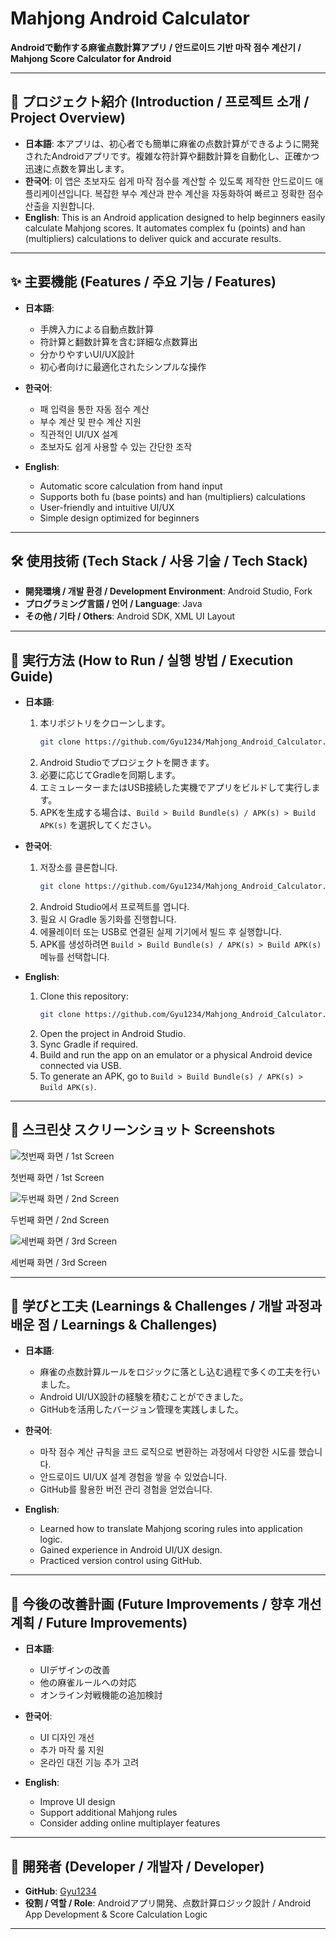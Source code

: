 # Mahjong Android Calculator  
**Androidで動作する麻雀点数計算アプリ / 안드로이드 기반 마작 점수 계산기 / Mahjong Score Calculator for Android**  

---

## 📌 プロジェクト紹介 (Introduction / 프로젝트 소개 / Project Overview)  
- **日本語**: 本アプリは、初心者でも簡単に麻雀の点数計算ができるように開発されたAndroidアプリです。複雑な符計算や翻数計算を自動化し、正確かつ迅速に点数を算出します。  
- **한국어**: 이 앱은 초보자도 쉽게 마작 점수를 계산할 수 있도록 제작한 안드로이드 애플리케이션입니다. 복잡한 부수 계산과 판수 계산을 자동화하여 빠르고 정확한 점수 산출을 지원합니다.  
- **English**: This is an Android application designed to help beginners easily calculate Mahjong scores. It automates complex fu (points) and han (multipliers) calculations to deliver quick and accurate results.  

---

## ✨ 主要機能 (Features / 주요 기능 / Features)  
- **日本語**:  
  - 手牌入力による自動点数計算  
  - 符計算と翻数計算を含む詳細な点数算出  
  - 分かりやすいUI/UX設計  
  - 初心者向けに最適化されたシンプルな操作  

- **한국어**:  
  - 패 입력을 통한 자동 점수 계산  
  - 부수 계산 및 판수 계산 지원  
  - 직관적인 UI/UX 설계  
  - 초보자도 쉽게 사용할 수 있는 간단한 조작  

- **English**:  
  - Automatic score calculation from hand input  
  - Supports both fu (base points) and han (multipliers) calculations  
  - User-friendly and intuitive UI/UX  
  - Simple design optimized for beginners  

---

## 🛠 使用技術 (Tech Stack / 사용 기술 / Tech Stack)  
- **開発環境 / 개발 환경 / Development Environment**: Android Studio, Fork  
- **プログラミング言語 / 언어 / Language**: Java  
- **その他 / 기타 / Others**: Android SDK, XML UI Layout  

---

## 🚀 実行方法 (How to Run / 실행 방법 / Execution Guide)  
- **日本語**:  
  1. 本リポジトリをクローンします。  
     ```bash
     git clone https://github.com/Gyu1234/Mahjong_Android_Calculator.git
     ```  
  2. Android Studioでプロジェクトを開きます。  
  3. 必要に応じてGradleを同期します。  
  4. エミュレーターまたはUSB接続した実機でアプリをビルドして実行します。  
  5. APKを生成する場合は、`Build > Build Bundle(s) / APK(s) > Build APK(s)` を選択してください。  

- **한국어**:  
  1. 저장소를 클론합니다.  
     ```bash
     git clone https://github.com/Gyu1234/Mahjong_Android_Calculator.git
     ```  
  2. Android Studio에서 프로젝트를 엽니다.  
  3. 필요 시 Gradle 동기화를 진행합니다.  
  4. 에뮬레이터 또는 USB로 연결된 실제 기기에서 빌드 후 실행합니다.  
  5. APK를 생성하려면 `Build > Build Bundle(s) / APK(s) > Build APK(s)` 메뉴를 선택합니다.  

- **English**:  
  1. Clone this repository:  
     ```bash
     git clone https://github.com/Gyu1234/Mahjong_Android_Calculator.git
     ```  
  2. Open the project in Android Studio.  
  3. Sync Gradle if required.  
  4. Build and run the app on an emulator or a physical Android device connected via USB.  
  5. To generate an APK, go to `Build > Build Bundle(s) / APK(s) > Build APK(s)`.  

---

## 📱 스크린샷 スクリーンショット Screenshots

![첫번째 화면 / 1st Screen](https://github.com/user-attachments/assets/e314112c-921c-4d30-925c-ec798d6ff4ca)

첫번째 화면 / 1st Screen

![두번째 화면 / 2nd Screen](https://github.com/user-attachments/assets/6743db1b-d60b-4119-8c46-ab023e467b02)

두번째 화면 / 2nd Screen

![세번째 화면 / 3rd Screen](https://github.com/user-attachments/assets/4846ab78-4b09-4452-bc08-07b71ce83427)

세번째 화면 / 3rd Screen

---

## 📖 学びと工夫 (Learnings & Challenges / 개발 과정과 배운 점 / Learnings & Challenges)  
- **日本語**:  
  - 麻雀の点数計算ルールをロジックに落とし込む過程で多くの工夫を行いました。  
  - Android UI/UX設計の経験を積むことができました。  
  - GitHubを活用したバージョン管理を実践しました。  

- **한국어**:  
  - 마작 점수 계산 규칙을 코드 로직으로 변환하는 과정에서 다양한 시도를 했습니다.  
  - 안드로이드 UI/UX 설계 경험을 쌓을 수 있었습니다.  
  - GitHub를 활용한 버전 관리 경험을 얻었습니다.  

- **English**:  
  - Learned how to translate Mahjong scoring rules into application logic.  
  - Gained experience in Android UI/UX design.  
  - Practiced version control using GitHub.  

---

## 🔮 今後の改善計画 (Future Improvements / 향후 개선 계획 / Future Improvements)  
- **日本語**:  
  - UIデザインの改善  
  - 他の麻雀ルールへの対応  
  - オンライン対戦機能の追加検討  

- **한국어**:  
  - UI 디자인 개선  
  - 추가 마작 룰 지원  
  - 온라인 대전 기능 추가 고려  

- **English**:  
  - Improve UI design  
  - Support additional Mahjong rules  
  - Consider adding online multiplayer features  

---

## 👤 開発者 (Developer / 개발자 / Developer)  
- **GitHub**: [Gyu1234](https://github.com/Gyu1234)  
- **役割 / 역할 / Role**: Androidアプリ開発、点数計算ロジック設計 / Android App Development & Score Calculation Logic  

---
